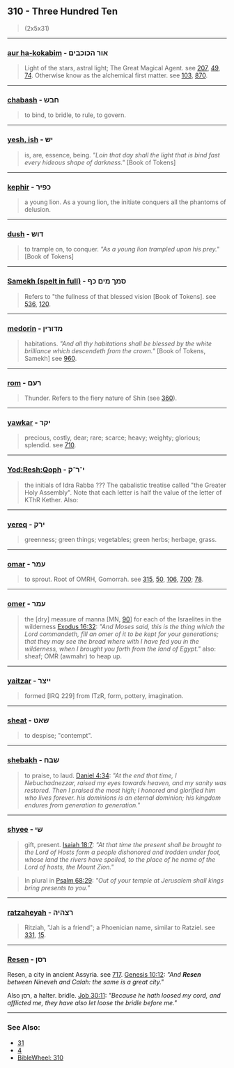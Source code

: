 ## 310 - Three Hundred Ten
> (2x5x31)

---

###  [aur ha-kokabim](/keys/AVR.HKVKBIM) - אור הכוכבים
> Light of the stars, astral light; The Great Magical Agent. see [207](207), [49](49), [74](74).  Otherwise know as the alchemical first matter. see [103](103), [870](870).

---

###  [chabash](/keys/ChBSh) - חבש
> to bind, to bridle, to rule, to govern.

---

### [yesh, ish](/keys/ISh) - יש
> is, are, essence, being. *"Loin that day shall the light that is bind fast every hideous shape of darkness."* [Book of Tokens]

---

### [kephir](/keys/KPIR) - כפיר
> a young lion. As a young lion, the initiate conquers all the phantoms of delusion.

---

### [dush](/keys/DVSh) - דוש
> to trample on, to conquer. *"As a young lion trampled upon his prey."* [Book of Tokens]

---

### [Samekh (spelt in full)](/keys/SMK.MIM.KP) - סמך מים כף
> Refers to "the fullness of that blessed vision [Book of Tokens]. see [536](536), [120](120).

---

### [medorin](/keys/MDVRIN) - מדורין
> habitations. *"And all thy habitations shall be blessed by the white brilliance which descendeth from the crown."* [Book of Tokens, Samekh] see [960](960).

---

### [rom](/keys/ROM) - רעם
> Thunder. Refers to the fiery nature of Shin (see [360](360)).

---

### [yawkar](/keys/IQR) - יקר
> precious, costly, dear; rare; scarce; heavy; weighty; glorious; splendid. see [710](710).

---

### [Yod:Resh:Qoph](/keys/I-R-Q) - י־ר־ק
> the initials of Idra Rabba ??? The qabalistic treatise called "the Greater Holy Assembly". Note that each letter is half the value of the letter of KThR Kether. Also:

---

### [yereq](/keys/IRQ) - ירק
> greenness; green things; vegetables; green herbs; herbage, grass.

---

###  [omar](/keys/OMR) - עמר
> to sprout. Root of OMRH, Gomorrah. see [315](315), [50](50), [106](106), [700](700); [78](78).

---

### [omer](/keys/OMR) - עמר
> the [dry] measure of manna [MN, [90](90)] for each of the Israelites in the wilderness [Exodus 16:32](http://biblehub.com/exodus/16-32.htm): *"And Moses said, this is the thing which the Lord commandeth, fill an omer of it to be kept for your generations; that they may see the bread where with I have fed you in the wilderness, when I brought you forth from the land of Egypt."* also: sheaf; OMR (awmahr) to heap up.

---

### [yaitzar](/keys/IITzR) - ייצר
> formed [IRQ 229] from ITzR, form, pottery, imagination.

---

### [sheat](/keys/ShAT) - שאט
> to despise; "contempt".

---

### [shebakh](/keys/ShBCh) - שבח
> to praise, to laud. [Daniel 4:34](http://biblehub.com/daniel/4-34.htm): *"At the end that time, I Nebuchadnezzar, raised my eyes towards heaven, and my sanity was restored. Then I praised the most high; I honored and glorified him who lives forever. his dominions is an eternal dominion; his kingdom endures from generation to generation."*

---

### [shyee](/keys/ShI) - שי
> gift, present. [Isaiah 18:7](http://biblehub.com/isaiah/18-7.htm): *"At that time the present shall be brought to the Lord of Hosts form a people dishonored and trodden under foot, whose land the rivers have spoiled, to the place of he name of the Lord of hosts, the Mount Zion."*

> In plural in [Psalm 68:29](http://biblehub.com/psalms/68-29.htm): *"Out of your temple at Jerusalem shall kings bring presents to you."*

---

### [ratzaheyah](/keys/RTzHIH) - רצהיה
> Ritziah, "Jah is a friend"; a Phoenician name, similar to Ratziel. see [331](331), [15](15).

---

### [Resen](/keys/RSN) - רסן
Resen, a city in ancient Assyria. see [717](717). [Genesis 10:12](https://biblehub.com/genesis/10-12.htm): *"And **Resen** between Nineveh and Calah: the same is a great city."*

Also רסן, a halter. bridle. [Job 30:11](https://biblehub.com/job/30-11.htm): *"Because he hath loosed my cord, and afflicted me, they have also let loose the bridle before me."*

---

### See Also:

- [31](31)
- [4](4)
- [BibleWheel: 310](https://www.biblewheel.com/GR/GR_Database.php?Gem_Number=310)

